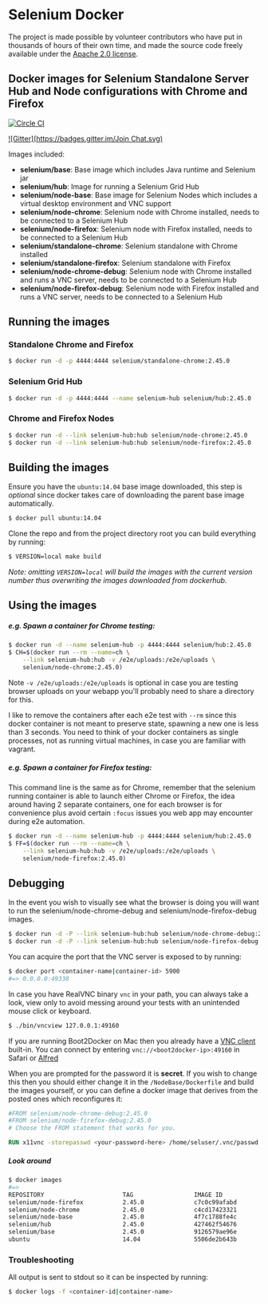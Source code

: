 # Selenium Docker

The project is made possible by volunteer contributors who have put in thousands of hours of their own time, and made the source code freely available under the [Apache 2.0 license](https://code.google.com/p/selenium/source/browse/COPYING).

## Docker images for Selenium Standalone Server Hub and Node configurations with Chrome and Firefox
[![Circle CI](https://circleci.com/gh/SeleniumHQ/docker-selenium.svg?style=svg)](https://circleci.com/gh/SeleniumHQ/docker-selenium)

[![Gitter](https://badges.gitter.im/Join Chat.svg)](https://gitter.im/SeleniumHQ/docker-selenium?utm_source=badge&utm_medium=badge&utm_campaign=pr-badge&utm_content=badge)

Images included:

- __selenium/base__: Base image which includes Java runtime and Selenium jar
- __selenium/hub__: Image for running a Selenium Grid Hub
- __selenium/node-base__: Base image for Selenium Nodes which includes a virtual desktop environment and VNC support
- __selenium/node-chrome__: Selenium node with Chrome installed, needs to be connected to a Selenium Hub
- __selenium/node-firefox__: Selenium node with Firefox installed, needs to be connected to a Selenium Hub
- __selenium/standalone-chrome__: Selenium standalone with Chrome installed
- __selenium/standalone-firefox__: Selenium standalone with Firefox
- __selenium/node-chrome-debug__: Selenium node with Chrome installed and runs a VNC server, needs to be connected to a Selenium Hub
- __selenium/node-firefox-debug__: Selenium node with Firefox installed and runs a VNC server, needs to be connected to a Selenium Hub

## Running the images

### Standalone Chrome and Firefox

``` bash
$ docker run -d -p 4444:4444 selenium/standalone-chrome:2.45.0
```

### Selenium Grid Hub

``` bash
$ docker run -d -p 4444:4444 --name selenium-hub selenium/hub:2.45.0
```

### Chrome and Firefox Nodes

``` bash
$ docker run -d --link selenium-hub:hub selenium/node-chrome:2.45.0
$ docker run -d --link selenium-hub:hub selenium/node-firefox:2.45.0
```

## Building the images

Ensure you have the `ubuntu:14.04` base image downloaded, this step is _optional_ since docker takes care of downloading the parent base image automatically.

``` bash
$ docker pull ubuntu:14.04
```

Clone the repo and from the project directory root you can build everything by running:

``` bash
$ VERSION=local make build
```

_Note: omitting `VERSION=local` will build the images with the current version number thus overwriting the images downloaded from dockerhub._

## Using the images

##### e.g. Spawn a container for Chrome testing:

``` bash
$ docker run -d --name selenium-hub -p 4444:4444 selenium/hub:2.45.0
$ CH=$(docker run --rm --name=ch \
    --link selenium-hub:hub -v /e2e/uploads:/e2e/uploads \
    selenium/node-chrome:2.45.0)
```

Note `-v /e2e/uploads:/e2e/uploads` is optional in case you are testing browser uploads on your webapp you'll probably need to share a directory for this.

I like to remove the containers after each e2e test with `--rm` since this docker container is not meant to preserve state, spawning a new one is less than 3 seconds. You need to think of your docker containers as single processes, not as running virtual machines, in case you are familiar with vagrant.

##### e.g. Spawn a container for Firefox testing:

This command line is the same as for Chrome, remember that the selenium running container is able to launch either Chrome or Firefox, the idea around having 2 separate containers, one for each browser is for convenience plus avoid certain `:focus` issues you web app may encounter during e2e automation.

``` bash
$ docker run -d --name selenium-hub -p 4444:4444 selenium/hub:2.45.0
$ FF=$(docker run --rm --name=ch \
    --link selenium-hub:hub -v /e2e/uploads:/e2e/uploads \
    selenium/node-firefox:2.45.0)
```

## Debugging

In the event you wish to visually see what the browser is doing you will want to run the selenium/node-chrome-debug and selenium/node-firefox-debug images.

``` bash
$ docker run -d -P --link selenium-hub:hub selenium/node-chrome-debug:2.45.0
$ docker run -d -P --link selenium-hub:hub selenium/node-firefox-debug:2.45.0
```

You can acquire the port that the VNC server is exposed to by running:

``` bash
$ docker port <container-name|container-id> 5900
#=> 0.0.0.0:49338
```

In case you have RealVNC binary `vnc` in your path, you can always take a look, view only to avoid messing around your tests with an unintended mouse click or keyboard.

``` bash
$ ./bin/vncview 127.0.0.1:49160
```

If you are running Boot2Docker on Mac then you already have a [VNC client](http://www.davidtheexpert.com/post.php?id=5) built-in. You can connect by entering `vnc://<boot2docker-ip>:49160` in Safari or [Alfred](http://www.alfredapp.com/)

When you are prompted for the password it is __secret__. If you wish to change this then you should either change it in the `/NodeBase/Dockerfile` and build the images yourself, or you can define a docker image that derives from the posted ones which reconfigures it:

``` dockerfile
#FROM selenium/node-chrome-debug:2.45.0
#FROM selenium/node-firefox-debug:2.45.0
# Choose the FROM statement that works for you.

RUN x11vnc -storepasswd <your-password-here> /home/seluser/.vnc/passwd
```

##### Look around

``` bash
$ docker images
#=>
REPOSITORY                      TAG                 IMAGE ID            CREATED             VIRTUAL SIZE
selenium/node-firefox           2.45.0              c7c0c99afabd        31 minutes ago      695.9 MB
selenium/node-chrome            2.45.0              c4cd17423321        31 minutes ago      796.7 MB
selenium/node-base              2.45.0              4f7c1788fe4c        32 minutes ago      584.8 MB
selenium/hub                    2.45.0              427462f54676        35 minutes ago      431.4 MB
selenium/base                   2.45.0              9126579ae96e        35 minutes ago      431.4 MB
ubuntu                          14.04               5506de2b643b        3 weeks ago         199.3 MB
```

### Troubleshooting

All output is sent to stdout so it can be inspected by running:

``` bash
$ docker logs -f <container-id|container-name>
```

